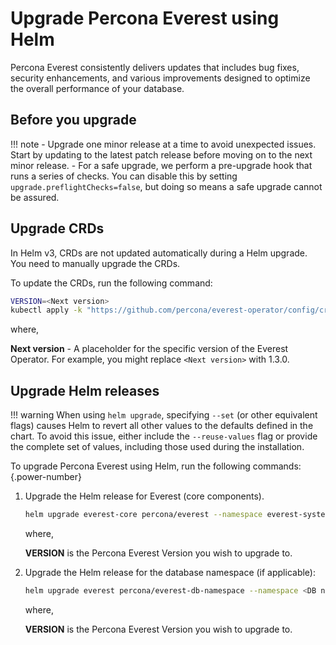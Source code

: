 # Upgrade Percona Everest using Helm

Percona Everest consistently delivers updates that includes bug fixes, security enhancements, and various improvements designed to optimize the overall performance of your database.

## Before you upgrade

!!! note
    - Upgrade one minor release at a time to avoid unexpected issues. Start by updating to the latest patch release before moving on to the next minor release.
    - For a safe upgrade, we perform a pre-upgrade hook that runs a series of checks. You can disable this by setting `upgrade.preflightChecks=false`, but doing so means a safe upgrade cannot be assured.


## Upgrade CRDs

In Helm v3, CRDs are not updated automatically during a Helm upgrade. You need to manually upgrade the CRDs.

To update the CRDs, run the following command:

```sh
VERSION=<Next version>
kubectl apply -k "https://github.com/percona/everest-operator/config/crd?ref=v$VERSION" --server-side
```

where,

**Next version** - A placeholder for the specific version of the Everest Operator. For example, you might replace `<Next version>` with 1.3.0.

## Upgrade Helm releases

!!! warning
    When using `helm upgrade`, specifying `--set` (or other equivalent flags) causes Helm to revert all other values to the defaults defined in the chart. To avoid this issue, either include the `--reuse-values` flag or provide the complete set of values, including those used during the installation.

To upgrade Percona Everest using Helm, run the following commands:
{.power-number}

1. Upgrade the Helm release for Everest (core components).

    ```sh
    helm upgrade everest-core percona/everest --namespace everest-system --version "$VERSION"      
    ```

    where,

    **VERSION** is the Percona Everest Version you wish to upgrade to.

2. Upgrade the Helm release for the database namespace (if applicable):

    ```sh
    helm upgrade everest percona/everest-db-namespace --namespace <DB namespace> --version "$VERSION"
    ```

    where,

    **VERSION** is the Percona Everest Version you wish to upgrade to.
